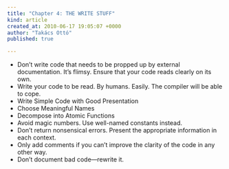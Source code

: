 ```yaml
---
title: "Chapter 4: THE WRITE STUFF"
kind: article
created_at: 2010-06-17 19:05:07 +0000
author: "Takács Ottó"
published: true

---
```

<ul>
    <li>Don&rsquo;t write code that needs to be propped up by external documentation. It&rsquo;s flimsy. Ensure that your code reads clearly on its own.</li>
    <li>Write your code to be read. By humans. Easily. The compiler will be able to cope.</li>
    <li>Write Simple Code with Good Presentation&nbsp;</li>
    <li>Choose Meaningful Names</li>
    <li>Decompose into Atomic Functions</li>
    <li>Avoid magic numbers. Use well-named constants instead.</li>
    <li>Don&rsquo;t return nonsensical errors. Present the appropriate information in each context.</li>
    <li>Only add comments if you can&rsquo;t improve the clarity of the code in any other way.</li>
    <li>Don&rsquo;t document bad code&mdash;rewrite it.</li>
</ul>


<div class='old-comments'></div>